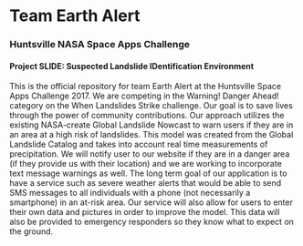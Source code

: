 <h1> Team Earth Alert </h1>
<h3> Huntsville NASA Space Apps Challenge </h3>

<h4> Project SLIDE: Suspected Landslide IDentification Environment </h4>

This is the official repository for team Earth Alert at the Huntsville Space Apps Challenge 2017. We are competing in the Warning! Danger Ahead! category
on the When Landslides Strike challenge. Our goal is to save lives through the power of community contributions. Our approach utilizes the existing NASA-create
Global Landslide Nowcast to warn users if they are in an area at a high risk of landslides. This model was created from the Global Landslide Catalog and 
takes into account real time measurements of precipitation. We will notify user to our website if they are in a danger area (if they provide us with their location)
and we are working to incorporate text message warnings as well. The long term goal of our application is to have a service such as severe weather alerts
that would be able to send SMS messages to all individuals with a phone (not necessarily a smartphone) in an at-risk area. Our service will also allow
for users to enter their own data and pictures in order to improve the model. This data will also be provided to emergency responders so they know what to 
expect on the ground. 

